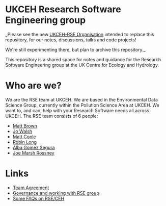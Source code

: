 # UKCEH Research Software Engineering group

_Please see the new [UKCEH-RSE Organisation](https://github.com/ukceh-rse) intended to replace this repository, for our notes, discussions, talks and code projects!

We're still experimenting there, but plan to archive this repository._

This repository is a shared space for notes and guidance for the Research Software Engineering group at the UK Centre for Ecology and Hydrology.


# Who are we?

We are the RSE team at UKCEH. We are based in the Environmental Data Science Group, currently within the Pollution Science Area at UKCEH.  We want to, and can, help with your Research Software needs all across UKCEH.  The RSE team consists of 6 people:

* [Matt Brown](https://mattjbr123.github.io/)
* [Jo Walsh](https://github.com/metazool/)
* [Matt Coole](https://github.com/matthewcoole/)
* [Robin Long](https://longr.github.io)
* [Alba Gomez Segura](https://github.com/albags)
* [Joe Marsh Rossney](https://github.com/jmarshrossney/)

# Links

- [Team Agreement](team/agreement.md)
- [Governance and working with RSE group](team/governance/diagrams/README.md)
- [Some FAQs on RSE/CEH](q_and_a/README.md)


